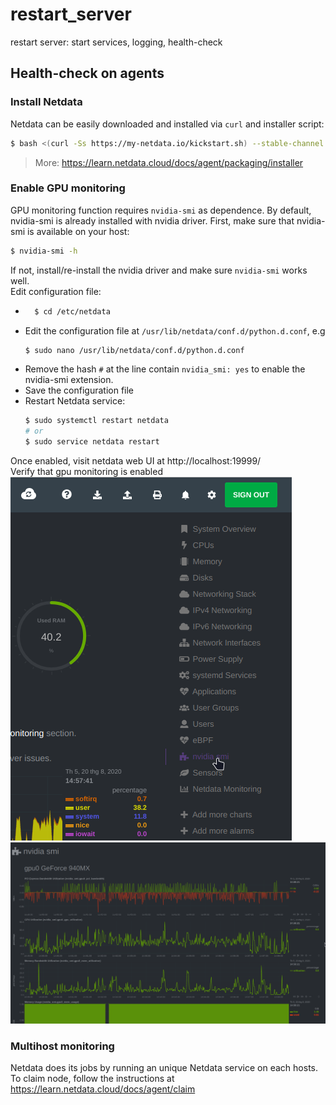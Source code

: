 # restart_server
restart server: start services, logging, health-check

## Health-check on agents
### Install Netdata
Netdata can be easily downloaded and installed via `curl` and installer script:
```bash
$ bash <(curl -Ss https://my-netdata.io/kickstart.sh) --stable-channel --disable-telemetry
```
>More: https://learn.netdata.cloud/docs/agent/packaging/installer
### Enable GPU monitoring
GPU monitoring function requires `nvidia-smi` as dependence. By default, nvidia-smi is already installed with nvidia driver. First, make sure that nvidia-smi is available on your host:
```bash
$ nvidia-smi -h
```
If not, install/re-install the nvidia driver and make sure `nvidia-smi` works well.  
Edit configuration file:
- ``` bash
    $ cd /etc/netdata
    ```
- Edit the configuration file at `/usr/lib/netdata/conf.d/python.d.conf`, e.g 
    ```bash
    $ sudo nano /usr/lib/netdata/conf.d/python.d.conf
    ```
- Remove the hash `#` at the line contain `nvidia_smi: yes` to enable the nvidia-smi extension.
- Save the configuration file
- Restart Netdata service:
    ```bash
    $ sudo systemctl restart netdata
    # or
    $ sudo service netdata restart
    ```

Once enabled, visit netdata web UI at http://localhost:19999/  
Verify that gpu monitoring is enabled  
![nvidia-smi](screenshots/nvidia-smi_extension.png)   
![gpu_monitor](screenshots/gpu_monitor.png)

### Multihost monitoring
Netdata does its jobs by running an unique Netdata service on each hosts.
To claim node, follow the instructions at https://learn.netdata.cloud/docs/agent/claim 



